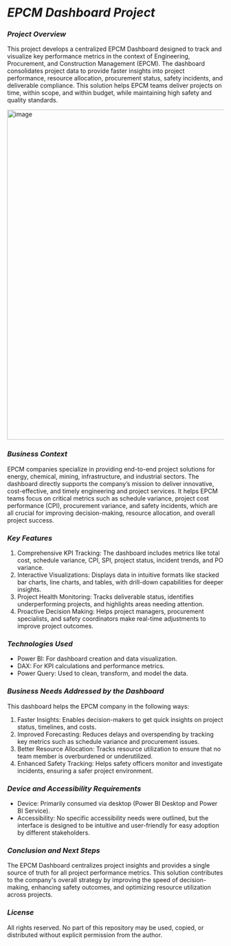 # _EPCM Dashboard Project_

### _Project Overview_
This project develops a centralized EPCM Dashboard designed to track and visualize key performance metrics in the context of Engineering, Procurement, and Construction Management (EPCM). The dashboard consolidates project data to provide faster insights into project performance, resource allocation, procurement status, safety incidents, and deliverable compliance. This solution helps EPCM teams deliver projects on time, within scope, and within budget, while maintaining high safety and quality standards.

<img width="1367" height="768" alt="image" src="https://github.com/user-attachments/assets/8430e7b6-a65d-4f59-bbb2-9e4cf1ec33ea" />


### _Business Context_
EPCM companies specialize in providing end-to-end project solutions for energy, chemical, mining, infrastructure, and industrial sectors. The dashboard directly supports the company’s mission to deliver innovative, cost-effective, and timely engineering and project services. It helps EPCM teams focus on critical metrics such as schedule variance, project cost performance (CPI), procurement variance, and safety incidents, which are all crucial for improving decision-making, resource allocation, and overall project success.

### _Key Features_
1. Comprehensive KPI Tracking: The dashboard includes metrics like total cost, schedule variance, CPI, SPI, project status, incident trends, and PO variance.
2. Interactive Visualizations: Displays data in intuitive formats like stacked bar charts, line charts, and tables, with drill-down capabilities for deeper insights.
3. Project Health Monitoring: Tracks deliverable status, identifies underperforming projects, and highlights areas needing attention.
4. Proactive Decision Making: Helps project managers, procurement specialists, and safety coordinators make real-time adjustments to improve project outcomes.

### _Technologies Used_
- Power BI: For dashboard creation and data visualization.
- DAX: For KPI calculations and performance metrics.
- Power Query: Used to clean, transform, and model the data.

### _Business Needs Addressed by the Dashboard_
This dashboard helps the EPCM company in the following ways:
1. Faster Insights: Enables decision-makers to get quick insights on project status, timelines, and costs.
2. Improved Forecasting: Reduces delays and overspending by tracking key metrics such as schedule variance and procurement issues.
3. Better Resource Allocation: Tracks resource utilization to ensure that no team member is overburdened or underutilized.
4. Enhanced Safety Tracking: Helps safety officers monitor and investigate incidents, ensuring a safer project environment.

### _Device and Accessibility Requirements_
- Device: Primarily consumed via desktop (Power BI Desktop and Power BI Service).
- Accessibility: No specific accessibility needs were outlined, but the interface is designed to be intuitive and user-friendly for easy adoption by different stakeholders.

### _Conclusion and Next Steps_
The EPCM Dashboard centralizes project insights and provides a single source of truth for all project performance metrics. This solution contributes to the company's overall strategy by improving the speed of decision-making, enhancing safety outcomes, and optimizing resource utilization across projects.

### _License_
All rights reserved. No part of this repository may be used, copied, or distributed without explicit permission from the author.
